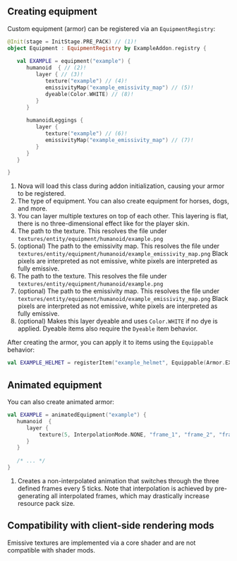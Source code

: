 ## Creating equipment

Custom equipment (armor) can be registered via an `EquipmentRegistry`:

```kotlin
@Init(stage = InitStage.PRE_PACK) // (1)!
object Equipment : EquipmentRegistry by ExampleAddon.registry {
    
   val EXAMPLE = equipment("example") {
      humanoid  { // (2)!
         layer { // (3)!
            texture("example") // (4)!
            emissivityMap("example_emissivity_map") // (5)!
            dyeable(Color.WHITE) // (8)!
         }
      }
   
      humanoidLeggings {
         layer {
            texture("example") // (6)!
            emissivityMap("example_emissivity_map") // (7)!
         }
      }
   }

}
```

1. Nova will load this class during addon initialization, causing your armor to be registered.
2. The type of equipment. You can also create equipment for horses, dogs, and more.
3. You can layer multiple textures on top of each other. This layering is flat, there is no three-dimensional effect
   like for the player skin.
4. The path to the texture. This resolves the file under `textures/entity/equipment/humanoid/example.png`
5. (optional) The path to the emissivity map. This resolves the file under `textures/entity/equipment/humanoid/example_emissivity_map.png`
   Black pixels are interpreted as not emissive, white pixels are interpreted as fully emissive.
6. The path to the texture. This resolves the file under `textures/entity/equipment/humanoid/example.png`
7. (optional) The path to the emissivity map. This resolves the file under `textures/entity/equipment/humanoid/example_emissivity_map.png`
   Black pixels are interpreted as not emissive, white pixels are interpreted as fully emissive.
8. (optional) Makes this layer dyeable and uses `Color.WHITE` if no dye is applied.
   Dyeable items also require the `Dyeable` item behavior.

After creating the armor, you can apply it to items using the `Equippable` behavior:

```kotlin
val EXAMPLE_HELMET = registerItem("example_helmet", Equippable(Armor.EXAMPLE, EquipmentSlot.HEAD))
```

## Animated equipment

You can also create animated armor:

```kotlin title="Equipment.kt"
val EXAMPLE = animatedEquipment("example") {
   humanoid  {
      layer {
          texture(5, InterpolationMode.NONE, "frame_1", "frame_2", "frame_3") // (1)!
      }
   }
   
   /* ... */
}
```

1. Creates a non-interpolated animation that switches through the three defined frames every 5 ticks.
   Note that interpolation is achieved by pre-generating all interpolated frames, which may drastically
   increase resource pack size.

## Compatibility with client-side rendering mods

Emissive textures are implemented via a core shader and are not compatible with shader mods.